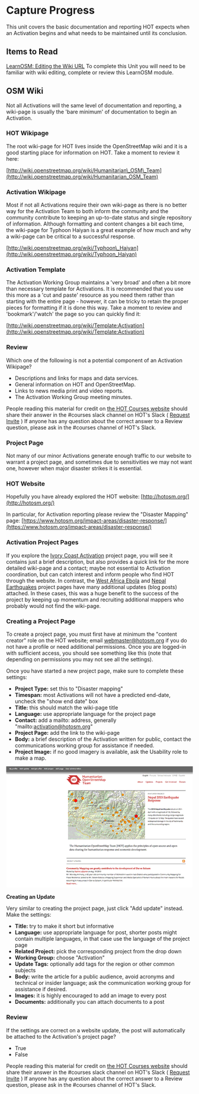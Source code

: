 # Capture Progress

This unit covers the basic documentation and reporting HOT expects when an Activation begins and what needs to be maintained until its conclusion.

## Items to Read

[LearnOSM: Editing the Wiki URL](http://learnosm.org/en/intermediate/editing-the-wiki/) To complete this Unit you will need to be familiar with wiki editing, complete or review this LearnOSM module.

## OSM Wiki

Not all Activations will the same level of documentation and reporting, a wiki-page is usually the 'bare minimum' of documentation to begin an Activation.

### HOT Wikipage

The root wiki-page for HOT lives inside the OpenStreetMap wiki and it is a good starting place for information on HOT. Take a moment to review it here:

[http://wiki.openstreetmap.org/wiki/Humanitarian\_OSM\_Team](http://wiki.openstreetmap.org/wiki/Humanitarian_OSM_Team)

### Activation Wikipage

Most if not all Activations require their own wiki-page as there is no better way for the Activation Team to both inform the community and the community contribute to keeping an up-to-date status and single repository of information. Although formatting and content changes a bit each time, the wiki-page for Typhoon Haiyan is a great example of how much and why a wiki-page can be critical to a successful response.

[http://wiki.openstreetmap.org/wiki/Typhoon\_Haiyan](http://wiki.openstreetmap.org/wiki/Typhoon_Haiyan)

### Activation Template

The Activation Working Group maintains a 'very broad' and often a bit more than necessary template for Activations. It is recommended that you use this more as a 'cut and paste' resource as you need them rather than starting with the entire page - however, it can be tricky to retain the proper pieces for formatting if it is done this way. Take a moment to review and 'bookmark'/'watch' the page so you can quickly find it:

[http://wiki.openstreetmap.org/wiki/Template:Activation](http://wiki.openstreetmap.org/wiki/Template:Activation)

### Review

Which one of the following is not a potential component of an Activation Wikipage?

* Descriptions and links for maps and data services.
* General information on HOT and OpenStreetMap.
* Links to news media print and video reports.
* The Activation Working Group meeting minutes.

People reading this material for credit on [the HOT Courses website](http://courses.hotosm.org/) should share their answer in the \#courses slack channel on HOT's Slack \( [Request Invite](http://slack.hotosm.org) \) If anyone has any question about the correct answer to a Review question, please ask in the \#courses channel of HOT's Slack.

### Project Page

Not many of our minor Activations generate enough traffic to our website to warrant a project page, and sometimes due to sensitivities we may not want one, however when major disaster strikes it is essential.

### HOT Website

Hopefully you have already explored the HOT website: [http://hotosm.org/](http://hotosm.org/)

In particular, for Activation reporting please review the "Disaster Mapping" page: [https://www.hotosm.org/impact-areas/disaster-response/](https://www.hotosm.org/impact-areas/disaster-response/)

### Activation Project Pages

If you explore the [Ivory Coast Activation](https://www.hotosm.org/projects/ivory_coast) project page, you will see it contains just a brief description, but also provides a quick link for the more detailed wiki-page and a contact; maybe not essential to Activation coordination, but can catch interest and inform people who find HOT through the website. In contrast, the [West Africa Ebola](http://hotosm.org/projects/west_africa_ebola_epidemic) and [Nepal Earthquakes](http://hotosm.org/projects/nepal_2015_earthquake_response) project pages have many additional updates \(blog posts\) attached. In these cases, this was a huge benefit to the success of the project by keeping up momentum and recruiting additional mappers who probably would not find the wiki-page.

### Creating a Project Page

To create a project page, you must first have at minimum the "content creator" role on the HOT website; email webmaster@hotosm.org if you do not have a profile or need additional permissions. Once you are logged-in with sufficient access, you should see something like this \(note that depending on permissions you may not see all the settings\).

Once you have started a new project page, make sure to complete these settings:

* **Project Type:** set this to "Disaster mapping"
* **Timespan:** most Activations will not have a predicted end-date, uncheck the "show end date" box
* **Title:** this should match the wiki-page title
* **Language:** use appropriate language for the project page
* **Contact:** add a mailto: address, generally "mailto:activation@hotosm.org"
* **Project Page:** add the link to the wiki-page
* **Body:** a brief  description of the Activation written for public, contact the communications working group for assistance if needed.
* **Project Image:** if no good imagery is available, ask the Usability role to make a map. 

![](../.gitbook/assets/project_animated.gif)

**Creating an Update**

Very similar to creating the project page, just click "Add update" instead. Make the settings:

* **Title:** try to make it short but informative
* **Language:** use appropriate language for post, shorter posts might contain multiple languages, in that case use the language of the project page
* **Related Project:** pick the corresponding project from the drop down
* **Working Group:** choose "Activation"
* **Update Tags:** optionally add tags for the region or other common subjects
* **Body:** write the article for a public audience, avoid acronyms and technical or insider language; ask the communication working group for assistance if desired.
* **Images:** it is highly encouraged to add an image to every post
* **Documents:** additionally you can attach documents to a post

### Review

If the settings are correct on a website update, the post will automatically be attached to the Activation's project page?

* True
* False

People reading this material for credit on [the HOT Courses website](http://courses.hotosm.org/) should share their answer in the \#courses slack channel on HOT's Slack \( [Request Invite](http://slack.hotosm.org) \) If anyone has any question about the correct answer to a Review question, please ask in the \#courses channel of HOT's Slack.

